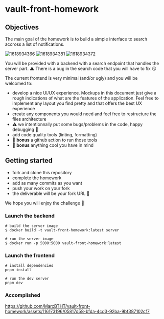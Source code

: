 # vault-front-homework

## Objectives

The main goal of the homework is to build a simple interface to search accross a list of notifications.

![1618934366](https://user-images.githubusercontent.com/944835/115428226-79153780-a202-11eb-9c5f-13febfc4754b.png)
![1618934381](https://user-images.githubusercontent.com/944835/115428224-787ca100-a202-11eb-8519-cf03d3127309.png)
![1618934372](https://user-images.githubusercontent.com/944835/115428225-79153780-a202-11eb-9baa-c86e02f97401.png)

You will be provided with a backend with a search endpoint that handles the server part.
⚠️ There is a bug in the search code that you will have to fix 😏

The current frontend is very minimal (and/or ugly) and you will be welcomed to:

- develop a nice UI/UX experience. Mockups in this document just give a rough indications of what are the features of the application. Feel free to implement any layout you find pretty and that offers the best UX experience
- create any components you would need and feel free to restructure the files architecture
- ⚠️ we intentionnally put some bugs/problems in the code, happy debugging 🥳
- add code quality tools (linting, formatting)
- 🎁 **bonus** a github action to run those tools
- 🎁 **bonus** anything cool you have in mind

## Getting started

- fork and clone this repository
- complete the homework
- add as many commits as you want
- push your work on your fork
- the deliverable will be your fork URL 🚀

We hope you will enjoy the challenge 💪

### Launch the backend

```
# build the server image
$ docker build -t vault-front-homework:latest server

# run the server image
$ docker run -p 5000:5000 vault-front-homework:latest
```

### Launch the frontend

```
# install dependencies
pnpm install

# run the dev server
pnpm dev
```

### Accomplished

https://github.com/MarcBTHT/vault-front-homework/assets/116173196/05817d58-bfda-4cd3-92ba-9bf387102cf7


